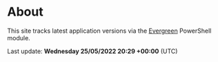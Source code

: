 # About

This site tracks latest application versions via the [Evergreen](https://stealthpuppy.com/evergreen/) PowerShell module.

Last update: **Wednesday 25/05/2022 20:29 +00:00** (UTC)